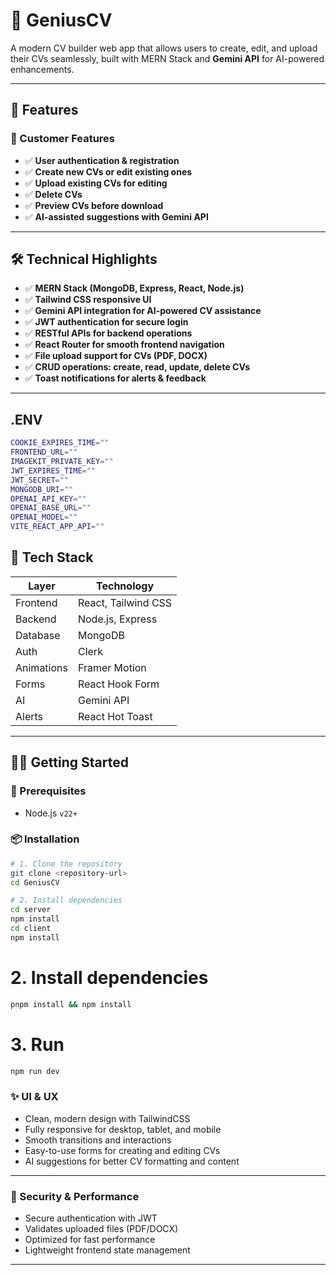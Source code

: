 # 🎯 GeniusCV

A modern CV builder web app that allows users to create, edit, and upload their CVs seamlessly, built with MERN Stack and **Gemini API** for AI-powered enhancements.

---

## 🚀 Features

### 🛒 Customer Features

- ✅ **User authentication & registration**
- ✅ **Create new CVs or edit existing ones**
- ✅ **Upload existing CVs for editing**
- ✅ **Delete CVs**
- ✅ **Preview CVs before download**
- ✅ **AI-assisted suggestions with Gemini API**
---

## 🛠️ Technical Highlights

- ✅ **MERN Stack (MongoDB, Express, React, Node.js)**
- ✅ **Tailwind CSS responsive UI**
- ✅ **Gemini API integration for AI-powered CV assistance**
- ✅ **JWT authentication for secure login**
- ✅ **RESTful APIs for backend operations**
- ✅ **React Router for smooth frontend navigation**
- ✅ **File upload support for CVs (PDF, DOCX)**
- ✅ **CRUD operations: create, read, update, delete CVs**
- ✅ **Toast notifications for alerts & feedback**

---

## .ENV

```bash
COOKIE_EXPIRES_TIME=""
FRONTEND_URL=""
IMAGEKIT_PRIVATE_KEY=""
JWT_EXPIRES_TIME=""
JWT_SECRET=""
MONGODB_URI=""
OPENAI_API_KEY=""
OPENAI_BASE_URL=""
OPENAI_MODEL=""
VITE_REACT_APP_API=""
```

## 🧰 Tech Stack

| Layer      | Technology                      |
| ---------- | ------------------------------- |
| Frontend   | React, Tailwind CSS             |
| Backend    | Node.js, Express                |
| Database   | MongoDB                         |
| Auth       | Clerk                           |
| Animations | Framer Motion                   |
| Forms      | React Hook Form                 |
| AI         | Gemini API                      |
| Alerts     | React Hot Toast                 |

---

## 🧑‍💻 Getting Started

### 🔧 Prerequisites

- Node.js `v22+`

### 📦 Installation

```bash
# 1. Clone the repository
git clone <repository-url>
cd GeniusCV

# 2. Install dependencies
cd server
npm install
cd client
npm install
```

# 2. Install dependencies

```bash
pnpm install && npm install
```

# 3. Run

```bash
npm run dev
```

### ✨ UI & UX

- Clean, modern design with TailwindCSS
- Fully responsive for desktop, tablet, and mobile
- Smooth transitions and interactions
- Easy-to-use forms for creating and editing CVs
- AI suggestions for better CV formatting and content

---

### 🔐 Security & Performance

- Secure authentication with JWT
- Validates uploaded files (PDF/DOCX)
- Optimized for fast performance
- Lightweight frontend state management
---
